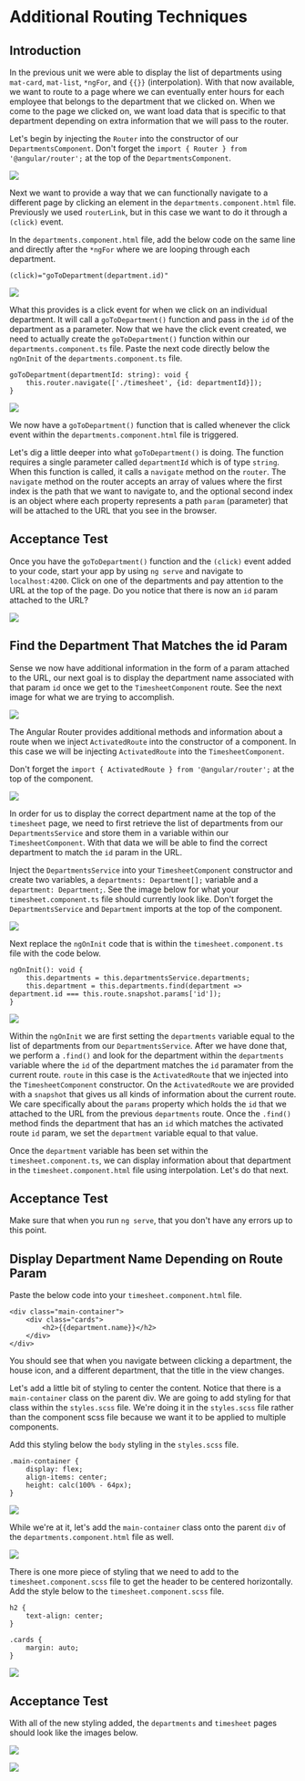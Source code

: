 # Additional Routing Techniques

## Introduction
In the previous unit we were able to display the list of departments using `mat-card`, `mat-list`, `*ngFor`, and `{{}}` (interpolation). With that now available, we want to route to a page where we can eventually enter hours for each employee that belongs to the department that we clicked on. When we come to the page we clicked on, we want load data that is specific to that department depending on extra information that we will pass to the router.

Let's begin by injecting the `Router` into the constructor of our `DepartmentsComponent`. Don't forget the `import { Router } from '@angular/router';` at the top of the `DepartmentsComponent`.

![](img/router_injection.png)

Next we want to provide a way that we can functionally navigate to a different page by clicking an element in the `departments.component.html` file. Previously we used `routerLink`, but in this case we want to do it through a `(click)` event.

In the `departments.component.html` file, add the below code on the same line and directly after the `*ngFor` where we are looping through each department.

`(click)="goToDepartment(department.id)"`

![](img/click_event_html.png)

What this provides is a click event for when we click on an individual department. It will call a `goToDepartment()` function and pass in the `id` of the department as a parameter. Now that we have the click event created, we need to actually create the `goToDepartment()` function within our `departments.component.ts` file. Paste the next code directly below the `ngOnInit` of the `departments.component.ts` file.

```
goToDepartment(departmentId: string): void {
    this.router.navigate(['./timesheet', {id: departmentId}]);
}
```

![](img/click_event_ts.png)

We now have a `goToDepartment()` function that is called whenever the click event within the `departments.component.html` file is triggered.

Let's dig a little deeper into what `goToDepartment()` is doing. The function requires a single parameter called `departmentId` which is of type `string`. When this function is called, it calls a `navigate` method on the `router`. The `navigate` method on the router accepts an array of values where the first index is the path that we want to navigate to, and the optional second index is an object where each property represents a path `param` (parameter) that will be attached to the URL that you see in the browser.

## Acceptance Test

Once you have the `goToDepartment()` function and the `(click)` event added to your code, start your app by using `ng serve` and navigate to `localhost:4200`. Click on one of the departments and pay attention to the URL at the top of the page. Do you notice that there is now an `id` param attached to the URL?

![](img/url_param.png)


## Find the Department That Matches the id Param

Sense we now have additional information in the form of a param attached to the URL, our next goal is to display the department name associated with that param `id` once we get to the `TimesheetComponent` route. See the next image for what we are trying to accomplish.

![](img/department_title.png)


The Angular Router provides additional methods and information about a route when we inject `ActivatedRoute` into the constructor of a component. In this case we will be injecting `ActivatedRoute` into the `TimesheetComponent`.

Don't forget the `import { ActivatedRoute } from '@angular/router';` at the top of the component.

![](img/activated_route.png)

In order for us to display the correct department name at the top of the `timesheet` page, we need to first retrieve the list of departments from our `DepartmentsService` and store them in a variable within our `TimesheetComponent`. With that data we will be able to find the correct department to match the `id` param in the URL.

Inject the `DepartmentsService` into your `TimesheetComponent` constructor and create two variables, a `departments: Department[];` variable and a `department: Department;`. See the image below for what your `timesheet.component.ts` file should currently look like. Don't forget the `DepartmentsService` and `Department` imports at the top of the component.

![](img/service_in_timesheet.png)

Next replace the `ngOnInit` code that is within the `timesheet.component.ts` file with the code below.

```
ngOnInit(): void {
    this.departments = this.departmentsService.departments;
    this.department = this.departments.find(department => department.id === this.route.snapshot.params['id']);
}
```

![](img/find_department.png)

Within the `ngOnInit` we are first setting the `departments` variable equal to the list of departments from our `DepartmentsService`. After we have done that, we perform a `.find()` and look for the department within the `departments` variable where the `id` of the department matches the `id` paramater from the current route. `route` in this case is the `ActivatedRoute` that we injected into the `TimesheetComponent` constructor. On the `ActivatedRoute` we are provided with a `snapshot` that gives us all kinds of information about the current route. We care specifically about the `params` property which holds the `id` that we attached to the URL from the previous `departments` route. Once the `.find()` method finds the department that has an `id` which matches the activated route `id` param, we set the `department` variable equal to that value.

Once the `department` variable has been set within the `timesheet.component.ts`, we can display information about that department in the `timesheet.component.html` file using interpolation. Let's do that next.

## Acceptance Test

Make sure that when you run `ng serve`, that you don't have any errors up to this point.


## Display Department Name Depending on Route Param

Paste the below code into your `timesheet.component.html` file.

```
<div class="main-container">
    <div class="cards">
        <h2>{{department.name}}</h2>
    </div>
</div>
```

You should see that when you navigate between clicking a department, the house icon, and a different department, that the title in the view changes.

Let's add a little bit of styling to center the content. Notice that there is a `main-container` class on the parent div. We are going to add styling for that class within the `styles.scss` file. We're doing it in the `styles.scss` file rather than the component scss file because we want it to be applied to multiple components.

Add this styling below the `body` styling in the `styles.scss` file.

```
.main-container {
    display: flex;
    align-items: center;
    height: calc(100% - 64px);
}
```

![](img/main_container_class.png)

While we're at it, let's add the `main-container` class onto the parent `div` of the `departments.component.html` file as well.

![](img/departments_main_container.png)

There is one more piece of styling that we need to add to the `timesheet.component.scss` file to get the header to be centered horizontally. Add the style below to the `timesheet.component.scss` file.

```
h2 {
    text-align: center;
}

.cards {
    margin: auto;
}
```

![](img/center_header_styling.png)


## Acceptance Test

With all of the new styling added, the `departments` and `timesheet` pages should look like the images below.

![](img/departments_centered.png)

![](img/timesheet_centered.png)







